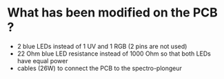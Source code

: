 # What has been modified on the PCB ?

- 2 blue LEDs instead of 1 UV and 1 RGB (2 pins are not used)
- 22 Ohm blue LED resistance instead of 1000 Ohm so that both LEDs have equal power
- cables (26W) to connect the PCB to the spectro-plongeur
